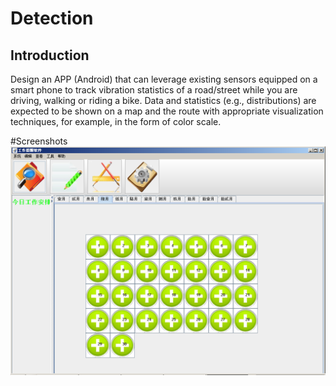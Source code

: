 # Detection
## Introduction
Design an APP (Android) that can leverage existing sensors equipped on a smart phone to track vibration statistics of a road/street while you are driving, walking or riding a bike. Data and statistics (e.g., distributions) are expected to be shown on a map and the route with appropriate visualization techniques, for example, in the form of color scale.

#Screenshots
![sample screenshot](https://github.com/xuan13hao/PersonalInfoManageSystem/blob/master/src/%E4%B8%BB%E7%95%8C%E9%9D%A2.png)
